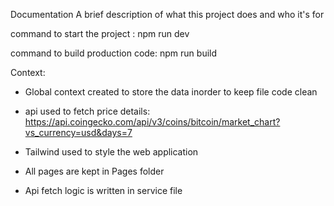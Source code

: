 Documentation
A brief description of what this project does and who it's for

command to start the project : npm run dev

command to build production code: npm run build

Context:

- Global context created to store the data inorder to keep file code clean

- api used to fetch price details:
  https://api.coingecko.com/api/v3/coins/bitcoin/market_chart?vs_currency=usd&days=7

- Tailwind used to style the web application

- All pages are kept in Pages folder

- Api fetch logic is written in service file
